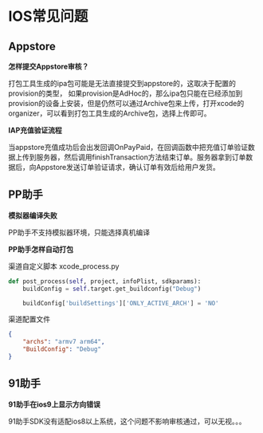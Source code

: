IOS常见问题
=========

Appstore
---------
**怎样提交Appstore审核？**

打包工具生成的ipa包可能是无法直接提交到appstore的，这取决于配置的provision的类型， 如果provision是AdHoc的，那么ipa包只能在已经添加到provision的设备上安装，但是仍然可以通过Archive包来上传，打开xcode的organizer，可以看到打包工具生成的Archive包，选择上传即可。

**IAP充值验证流程**

当appstore充值成功后会出发回调OnPayPaid，在回调函数中把充值订单验证数据上传到服务器，然后调用finishTransaction方法结束订单。服务器拿到订单数据后，向Appstore发送订单验证请求，确认订单有效后给用户发货。

PP助手
---------

**模拟器编译失败**

PP助手不支持模拟器环境，只能选择真机编译

**PP助手怎样自动打包**

渠道自定义脚本 xcode_process.py
``` python
def post_process(self, project, infoPlist, sdkparams):
    buildConfig = self.target.get_buildconfig("Debug")

    buildConfig['buildSettings']['ONLY_ACTIVE_ARCH'] = 'NO'
```
渠道配置文件
``` json
{
	"archs": "armv7 arm64",
    "BuildConfig": "Debug"
}
```

91助手
---------
**91助手在ios9上显示方向错误**

91助手SDK没有适配ios8以上系统，这个问题不影响审核通过，可以无视。。。
